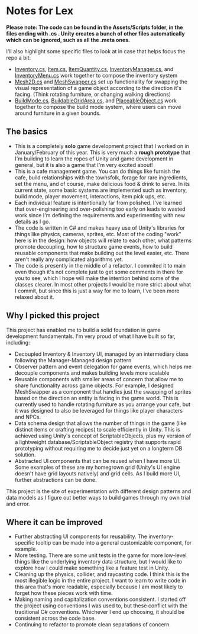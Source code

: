 # Notes for Lex

**Please note: The code can be found in the Assets/Scripts folder, in the files ending with .cs . Unity creates a bunch of other files automatically which can be ignored, such as all the .meta ones.**

I'll also highlight some specific files to look at in case that helps focus the repo a bit:

- [Inventory.cs](https://github.com/jamiekasulis/tavern2d/blob/main/Assets/Scripts/Inventory/Inventory.cs), [Item.cs](https://github.com/jamiekasulis/tavern2d/blob/main/Assets/Scripts/Item/Item.cs), [ItemQuantity.cs](https://github.com/jamiekasulis/tavern2d/blob/main/Assets/Scripts/Item/ItemQuantity.cs), [InventoryManager.cs](https://github.com/jamiekasulis/tavern2d/blob/main/Assets/Scripts/Inventory/InventoryManager.cs), and [InventoryMenu.cs](https://github.com/jamiekasulis/tavern2d/blob/main/Assets/Scripts/InventoryMenu/InventoryMenu.cs) work together to compose the inventory system
- [Mesh2D.cs](https://github.com/jamiekasulis/tavern2d/blob/main/Assets/Scripts/BuildMode/Mesh2D.cs) and [MeshSwapper.cs](https://github.com/jamiekasulis/tavern2d/blob/main/Assets/Scripts/BuildMode/MeshSwapper.cs) set up functionality for swapping the visual representation of a game object according to the direction it's facing. (Think rotating furniture, or changing walking directions)
- [BuildMode.cs](https://github.com/jamiekasulis/tavern2d/blob/main/Assets/Scripts/BuildMode/BuildMode.cs), [BuildableGridArea.cs](https://github.com/jamiekasulis/tavern2d/blob/main/Assets/Scripts/BuildMode/BuildableGridArea.cs), and [PlaceableObject.cs](https://github.com/jamiekasulis/tavern2d/blob/main/Assets/Scripts/BuildMode/PlaceableObject.cs) work together to compose the build mode system, where users can move around furniture in a given bounds.

## The basics
- This is a completely **solo** game development project that I worked on in January/February of this year. This is very much a **rough prototype** that I'm building to learn the ropes of Unity and game development in general, but it is also a game that I'm very excited about! 
- This is a cafe management game. You can do things like furnish the cafe, build relationships with the townsfolk, forage for rare ingredients, set the menu, and of course, make delicious food & drink to serve. In its current state, some basic systems are implemented such as inventory, build mode, player movement, interactions, item pick ups, etc.
- Each individual feature is intentionally far from polished. I've learned that over-engineering and over-polishing too early on leads to wasted work since I'm defining the requirements and experimenting with new details as I go.
- The code is written in C# and makes heavy use of Unity's libraries for things like physics, cameras, sprites, etc. Most of the coding "work" here is in the design: how objects will relate to each other, what patterns promote decoupling, how to structure game events, how to build reusable components that make building out the level easier, etc. There aren't really any complicated algorithms yet.
- The code is presently in the middle of a refactor. I commited it to main even though it's not complete just to get some comments in there for you to see, which I hope will make the intention behind some of the classes clearer. In most other projects I would be more strict about what I commit, but since this is just a way for me to learn, I've been more relaxed about it.

## Why I picked this project
This project has enabled me to build a solid foundation in game development fundamentals. I'm very proud of what I have built so far, including:
- Decoupled Inventory & Inventory UI, managed by an intermediary class following the Manager-Managed design pattern
- Observer pattern and event delegation for game events, which helps me decouple components and makes building levels more scalable
- Reusable components with smaller areas of concern that allow me to share functionality across game objects. For example, I designed MeshSwapper as a component that handles just the swapping of sprites based on the direction an entity is facing in the game world. This is currently used to handle rotating furniture as you arrange your cafe, but it was designed to also be leveraged for things like player characters and NPCs.
- Data schema design that allows the number of things in the game (like distinct items or crafting recipes) to scale efficiently in Unity. This is achieved using Unity's concept of ScriptableObjects, plus my version of a lightweight database/ScriptableObject registry that supports rapid prototyping without requiring me to decide just yet on a longterm DB solution.
- Abstracted UI components that can be reused when I have more UI. Some examples of these are my homegrown grid (Unity's UI engine doesn't have grid layouts natively) and grid cells. As I build more UI, further abstractions can be done.

This project is the site of experimentation with different design patterns and data models as I figure out better ways to build games through my own trial and error.

## Where it can be improved
- Further abstracting UI components for reusability. The inventory-specific tooltip can be made into a general customizable component, for example.
- More testing. There are some unit tests in the game for more low-level things like the underlying inventory data structure, but I would like to explore how I could make something like a feature test in Unity.
- Cleaning up the physics, collider, and raycasting code. I think this is the most illegible logic in the entire project. I want to learn to write code in this area that's more readable, especially because I am most likely to forget how these pieces work with time.
- Making naming and capitalization conventions consistent. I started off the project using conventions I was used to, but these conflict with the traditional C# conventions. Whichever I end up choosing, it should be consistent across the code base.
- Continuing to refactor to promote clean separations of concern.

